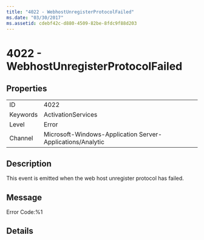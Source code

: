 ```yaml
---
title: "4022 - WebhostUnregisterProtocolFailed"
ms.date: "03/30/2017"
ms.assetid: cdebf42c-d880-4509-82be-8fdc9f88d203
---
```

# 4022 - WebhostUnregisterProtocolFailed
## Properties  


|||  
|-|-|  
|ID|4022|  
|Keywords|ActivationServices|  
|Level|Error|  
|Channel|Microsoft-Windows-Application Server-Applications/Analytic|  

## Description  
 This event is emitted when the web host unregister protocol has failed.  

## Message  
 Error Code:%1  

## Details
